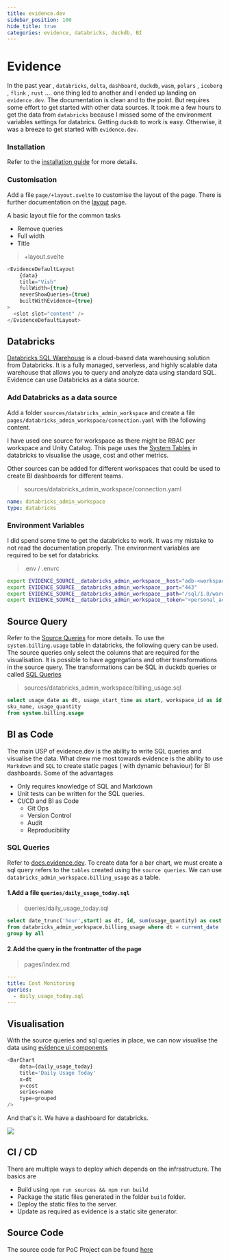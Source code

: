 ```yaml
---
title: evidence.dev
sidebar_position: 100
hide_title: true
categories: evidence, databricks, duckdb, BI
---
```


# Evidence

In the past year , `databricks`, `delta`, `dashboard`, `duckdb`, `wasm`, `polars` , `iceberg` , `flink` , `rust` .... one thing led to another and I ended up landing on `evidence.dev`. The documentation is clean and to the point. But requires some effort to get started with other data sources. It took me a few hours to get the data from `databricks` because I missed some of the environment variables settings for databrics. Getting `duckdb` to work is easy. Otherwise, it was a breeze to get started with `evidence.dev`.

### Installation

Refer to the [installation guide](https://docs.evidence.dev/install-evidence/) for more details.

### Customisation

Add a file `page/+layout.svelte` to customise the layout of the page. There is further documentation on the [layout](https://docs.evidence.dev/reference/themes-and-layouts/#custom-layout) page. 

A basic layout file for the common tasks
* Remove queries
* Full width
* Title

> +layout.svelte

``` javascript
<EvidenceDefaultLayout
    {data}
    title="Vish"
    fullWidth={true}
    neverShowQueries={true}
    builtWithEvidence={true}
>
  <slot slot="content" />
</EvidenceDefaultLayout>

```

## Databricks

[Databricks SQL Warehouse](https://docs.databricks.com/en/compute/sql-warehouse/index.html) is a cloud-based data warehousing solution from Databricks. It is a fully managed, serverless, and highly scalable data warehouse that allows you to query and analyze data using standard SQL. Evidence can use Databricks as a data source. 

### Add Databricks as a data source

Add a folder `sources/databricks_admin_workspace` and create a file `pages/databricks_admin_workspace/connection.yaml` with the following content. 

I have used one source for workspace as there might be RBAC per workspace and Unity Catalog. This page uses the [System Tables](https://notebooks.databricks.com/demos/uc-04-system-tables/00-intro-system-tables.html) in databricks to visualise the usage, cost and other metrics. 

Other sources can be added for different workspaces that could be used to create BI dashboards for different teams.

> sources/databricks_admin_workspace/connection.yaml

``` yaml
name: databricks_admin_workspace
type: databricks
```

### Environment Variables

I did spend some time to get the databricks to work. It was my mistake to not read the documentation properly. The environment variables are required to be set for databricks. 

> .env / .envrc

```bash
export EVIDENCE_SOURCE__databricks_admin_workspace__host="adb-<workspace-id>.azuredatabricks.net"
export EVIDENCE_SOURCE__databricks_admin_workspace__port="443"
export EVIDENCE_SOURCE__databricks_admin_workspace__path="/sql/1.0/warehouses/<warehouse_id>"
export EVIDENCE_SOURCE__databricks_admin_workspace__token="<personal_access_token>"
```

## Source Query

Refer to the [Source Queries](https://docs.evidence.dev/core-concepts/data-sources/#configure-source-queries) for more details. To use the `system.billing.usage` table in databricks, the following query can be used. The source queries only select the columns that are required for the visualisation. It is possible to have aggregations and other transformations in the source query. The transformations can be SQL in duckdb queries or called [SQL Queries](https://docs.evidence.dev/core-concepts/queries/)

> sources/databricks_admin_workspace/billing_usage.sql

``` sql
select usage_date as dt, usage_start_time as start, workspace_id as id, 
sku_name, usage_quantity
from system.billing.usage
```

## BI as Code

The main USP of evidence.dev is the ability to write SQL queries and visualise the data. What drew me most towards evidence is the ability to use `Markdown` and `SQL` to create static pages ( with dynamic behaviour) for BI dashboards. Some of the advantages

- Only requires knowledge of SQL and Markdown
- Unit tests can be written for the SQL queries.
- CI/CD and BI as Code
  - Git Ops
  - Version Control
  - Audit
  - Reproducibility


### SQL Queries

Refer to [docs.evidence.dev](https://docs.evidence.dev/core-concepts/queries/). To create data for a bar chart, we must create a sql query refers to the `tables` created using the `source queries`. We can use `databricks_admin_workspace.billing_usage` as a table.

#### 1.Add a file `queries/daily_usage_today.sql`

> queries/daily_usage_today.sql

```sql
select date_trunc('hour',start) as dt, id, sum(usage_quantity) as cost 
from databricks_admin_workspace.billing_usage where dt = current_date
group by all

```

#### 2.Add the query in the frontmatter of the page

> pages/index.md

```yaml
---
title: Cost Monitoring
queries:
  - daily_usage_today.sql
---
```

## Visualisation

With the source queries and sql queries in place, we can now visualise the data using [evidence ui components](https://docs.evidence.dev/components/all-components/)

```javascript
<BarChart
    data={daily_usage_today}
    title='Daily Usage Today'
    x=dt
    y=cost
    series=name
    type=grouped
/>

```

And that's it. We have a dashboard for databricks.

![](/cost.png)

## CI / CD

There are multiple ways to deploy which depends on the infrastructure. The basics are

* Build using `npm run sources && npm run build`
* Package the static files generated in the folder `build` folder.
* Deploy the static files to the server.
* Update as required as evidence is a static site generator.


## Source Code

The source code for PoC Project can be found [here](https://github.com/viswanathanb/databricks-monitoring-and-finops)

